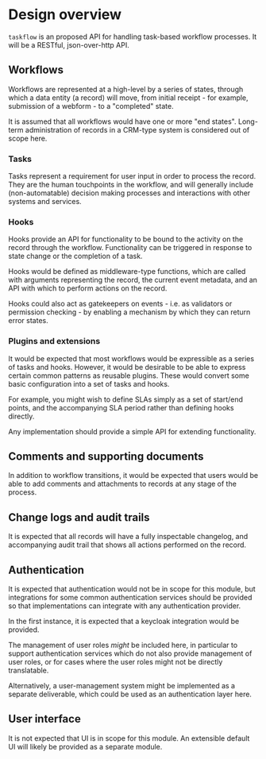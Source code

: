 # Design overview

`taskflow` is an proposed API for handling task-based workflow processes. It will be a RESTful, json-over-http API.

## Workflows

Workflows are represented at a high-level by a series of states, through which a data entity (a record) will move, from initial receipt - for example, submission of a webform - to a "completed" state.

It is assumed that all workflows would have one or more "end states". Long-term administration of records in a CRM-type system is considered out of scope here.

### Tasks

Tasks represent a requirement for user input in order to process the record. They are the human touchpoints in the workflow, and will generally include (non-automatable) decision making processes and interactions with other systems and services.

### Hooks

Hooks provide an API for functionality to be bound to the activity on the record through the workflow. Functionality can be triggered in response to state change or the completion of a task.

Hooks would be defined as middleware-type functions, which are called with arguments representing the record, the current event metadata, and an API with which to perform actions on the record.

Hooks could also act as gatekeepers on events - i.e. as validators or permission checking - by enabling a mechanism by which they can return error states.

### Plugins and extensions

It would be expected that most workflows would be expressible as a series of tasks and hooks. However, it would be desirable to be able to express certain common patterns as reusable plugins. These would convert some basic configuration into a set of tasks and hooks.

For example, you might wish to define SLAs simply as a set of start/end points, and the accompanying SLA period rather than defining hooks directly.

Any implementation should provide a simple API for extending functionality.

## Comments and supporting documents

In addition to workflow transitions, it would be expected that users would be able to add comments and attachments to records at any stage of the process.

## Change logs and audit trails

It is expected that all records will have a fully inspectable changelog, and accompanying audit trail that shows all actions performed on the record.

## Authentication

It is expected that authentication would not be in scope for this module, but integrations for some common authentication services should be provided so that implementations can integrate with any authentication provider.

In the first instance, it is expected that a keycloak integration would be provided.

The management of user roles _might_ be included here, in particular to support authentication services which do not also provide management of user roles, or for cases where the user roles might not be directly translatable.

Alternatively, a user-management system might be implemented as a separate deliverable, which could be used as an authentication layer here.

## User interface

It is not expected that UI is in scope for this module. An extensible default UI will likely be provided as a separate module.
